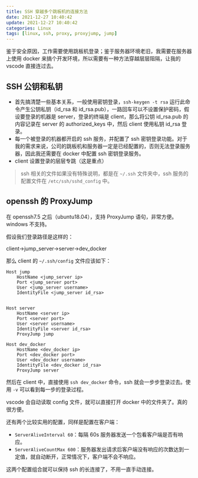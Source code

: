 ```yaml
---
title: SSH 穿越多个跳板机的连接方法
date: 2021-12-27 10:40:42
update: 2021-12-27 10:40:42
categories: Linux
tags: [linux, ssh, proxy, proxyjump, jump]
---
```


鉴于安全原因，工作需要使用跳板机登录；鉴于服务器环境老旧，我需要在服务器上使用 docker 来搞个开发环境，所以需要有一种方法穿越层层阻隔，让我的 vscode 直接连过去。

<!-- more -->

## SSH 公钥和私钥

* 首先搞清楚一些基本关系，一般使用密钥登录，`ssh-keygen -t rsa` 运行此命令产生公钥私钥（id\_rsa 和 id\_rsa.pub），一路回车可以不设置保护密码，假设要登录的机器是 server，登录的终端是 client，那么将公钥 id\_rsa.pub 的内容记录在 server 的 authorized_keys 中，然后 client 使用私钥 id\_rsa 登录。
* 每一个被登录的机器都开启的 ssh 服务，并配置了 ssh 密钥登录功能。对于我的需求来说，公司的跳板机和服务器一定是已经配置的，否则无法登录服务器，因此我还需要在 docker 中配置 ssh 密钥登录服务。
* client 设置登录的层层专跳（这是重点）

> ssh 相关的文件如果没有特殊说明，都是在 `~/.ssh` 文件夹中，ssh 服务的配置文件在 `/etc/ssh/sshd_config` 中。

## openssh 的 ProxyJump

在 openssh7.5 之后（ubuntu18.04），支持 ProxyJump 语句，非常方便。windows 不支持。

假设我们登录路径是这样的：

client->jump_server->server->dev_docker

那么 client 的 `~/.ssh/config` 文件应该如下：

```
Host jump
    HostName <jump_server ip>
    Port <jump_server port>
    User <jump_server username>
    IdentityFile <jump_server id_rsa>


Host server
    HostName <server ip>
    Port <server port>
    User <server username>
    IdentityFile <server id_rsa>
    ProxyJump jump

Host dev_docker
    HostName <dev_docker ip>
    Port <dev_docker port>
    User <dev_docker username>
    IdentityFile <dev_docker id_rsa>
    ProxyJump server
```

然后在 client 中，直接使用 `ssh dev_docker` 命令，ssh 就会一步步登录过去。使用 `-v` 可以看到每一步的登录过程。

vscode 会自动读取 config 文件，就可以直接打开 docker 中的文件夹了。真的很方便。

还有两个比较实用的配置，同样是配置在客户端：

* `ServerAliveInterval 60`：每隔 60s 服务器发送一个包看客户端是否有响应。
* `ServerAliveCountMax 600`：服务器发出请求后客户端没有响应的次数达到一定值，就自动断开，正常情况下，客户端不会不响应。

这两个配置组合就可以保持 ssh 的长连接了，不用一直手动连接。